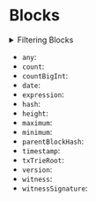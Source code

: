 
# Blocks

<details>
<summary>Filtering Blocks</summary>

- `any`:
- `blockHash`:
- `date`:
- `height`:
- `options`:
- `parentBlockHash`:
- `time`:
- `version`:
- `witness`:

</details>

- `any`:
- `count`:
- `countBigInt`:
- `date`:
- `expression`:
- `hash`:
- `height`:
- `maximum`:
- `minimum`:
- `parentBlockHash`:
- `timestamp`:
- `txTrieRoot`:
- `version`:
- `witness`:
- `witnessSignature`: